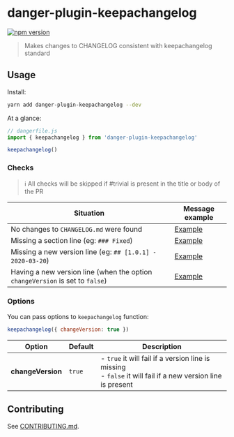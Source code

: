 # danger-plugin-keepachangelog

[![npm version](https://badge.fury.io/js/danger-plugin-keepachangelog.svg)](https://badge.fury.io/js/danger-plugin-keepachangelog)

> Makes changes to CHANGELOG consistent with keepachangelog standard

## Usage

Install:

```sh
yarn add danger-plugin-keepachangelog --dev
```

At a glance:

```js
// dangerfile.js
import { keepachangelog } from 'danger-plugin-keepachangelog'

keepachangelog()
```

### Checks

> ℹ️ All checks will be skipped if #trivial is present in the title or body of the PR

Situation | Message example
---|---
No changes to `CHANGELOG.md` were found | [Example](https://github.com/klzns/test-repo/pull/11)
Missing a section line (eg: `### Fixed`) | [Example](https://github.com/klzns/test-repo/pull/12)
Missing a new version line (eg: `## [1.0.1] - 2020-03-20`) | [Example](https://github.com/klzns/test-repo/pull/14)
Having a new version line (when the option `changeVersion` is set to `false`) | [Example](https://github.com/klzns/test-repo/pull/13)

### Options

You can pass options to `keepachangelog` function:

```js
keepachangelog({ changeVersion: true })
```

Option | Default | Description
---|---|---
**changeVersion** | `true` | - `true` it will fail if a version line is missing<br/>- `false` it will fail if a new version line is present

## Contributing

See [CONTRIBUTING.md](CONTRIBUTING.md).
